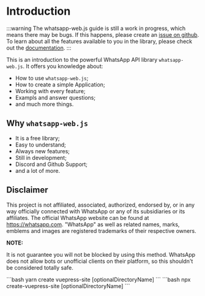 # Introduction

:::warning
The whatsapp-web.js guide is still a work in progress, which means there may be bugs. If this happens, please create an [issue on github](https://github.com/wwebjs/wwebjs.dev/issues/new). To learn about all the features available to you in the library, please check out the [documentation](https://docs.wwebjs.dev/).
:::

This is an introduction to the powerful WhatsApp API library `whatsapp-web.js`. It offers you knowledge about:

- How to use `whatsapp-web.js`;
- How to create a simple Application;
- Working with every feature;
- Exampls and answer questions;
- and much more things.

<!-- an incredible number of ways to interact with WhatsApp. You can run a WhatsApp API client that connects through the WhatsApp Web browser app. It uses Puppeteer to run a real instance of Whatsapp Web to avoid getting blocked. --->


## Why `whatsapp-web.js`

- It is a free library;
- Easy to understand;
- Always new features;
- Still in development;
- Discord and Github Support;
- and a lot of more.

## Disclaimer

This project is not affiliated, associated, authorized, endorsed by, or in any way officially connected with WhatsApp or any of its subsidiaries or its affiliates. The official WhatsApp website can be found at https://whatsapp.com. "WhatsApp" as well as related names, marks, emblems and images are registered trademarks of their respective owners.

**NOTE:**

It is not guarantee you will not be blocked by using this method. WhatsApp does not allow bots or unofficial clients on their platform, so this shouldn't be considered totally safe.

<!--- Create your Website/App/Bots/and more -> //create changing HTML on this --->

<code-group>
<code-block title="YARN" active>
```bash
yarn create vuepress-site [optionalDirectoryName]
```
</code-block>

<code-block title="NPM">
```bash
npx create-vuepress-site [optionalDirectoryName]
```
</code-block>
</code-group>